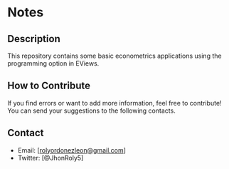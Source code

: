 # Notes

## Description
This repository contains some basic econometrics
applications using the programming option in EViews.

## How to Contribute
If you find errors or want to add more information, feel free to contribute!
You can send your suggestions to the following contacts.

## Contact
- Email: [rolyordonezleon@gmail.com] 
- Twitter: [@JhonRoly5]
